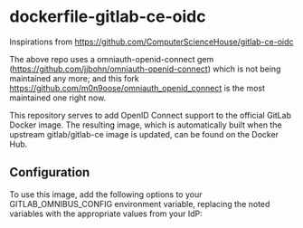 # dockerfile-gitlab-ce-oidc

Inspirations from https://github.com/ComputerScienceHouse/gitlab-ce-oidc

The above repo uses a omniauth-openid-connect gem (https://github.com/jjbohn/omniauth-openid-connect) which is not 
being maintained any more; and this fork https://github.com/m0n9oose/omniauth_openid_connect is the most maintained one right now.

This repository serves to add OpenID Connect support to the official GitLab Docker image. The resulting image, which is
automatically built when the upstream gitlab/gitlab-ce image is updated, can be found on the Docker Hub.

## Configuration

To use this image, add the following options to your GITLAB_OMNIBUS_CONFIG environment variable, replacing the noted 
variables with the appropriate values from your IdP:

